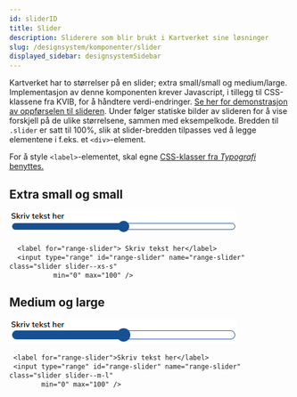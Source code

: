 ```yaml
---
id: sliderID
title: Slider
description: Sliderere som blir brukt i Kartverket sine løsninger
slug: /designsystem/komponenter/slider
displayed_sidebar: designsystemSidebar
---
```

Kartverket har to størrelser på en slider; extra small/small og medium/large.
Implementasjon av denne komponenten krever Javascript, i tillegg til CSS-klassene fra KVIB, for å håndtere verdi-endringer. [Se her for demonstrasjon av oppførselen til slideren](pathname:///html/slider.html).
Under følger statiske bilder av slideren for å vise forskjell på de ulike størrelsene, sammen med eksempelkode. Bredden til <code>.slider</code> er satt til 100%, slik at slider-bredden tilpasses ved å legge elementene i f.eks. et <code><div\></code>-element.

For å style <code><label\></code>-elementet, skal egne
[CSS-klasser fra _Typografi_ benyttes.](../designTokens/typography.mdx#label)



## Extra small og small



![slider-xs-s](/img/image_docs/slider-xs-s.PNG)

``` markup
  <label for="range-slider"> Skriv tekst her</label>
  <input type="range" id="range-slider" name="range-slider" class="slider slider--xs-s"
           min="0" max="100" />
```


## Medium og large

![slider-m-l](/img/image_docs/slider-m-l.PNG)

``` markup
 <label for="range-slider">Skriv tekst her</label>
 <input type="range" id="range-slider" name="range-slider" class="slider slider--m-l"
        min="0" max="100" />
```



